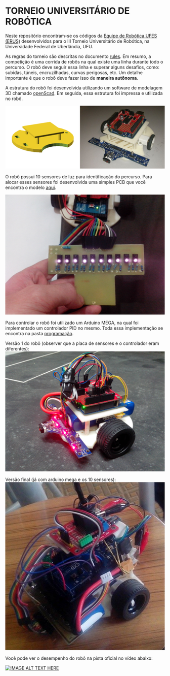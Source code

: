 # TORNEIO UNIVERSITÁRIO DE ROBÓTICA 

Neste repositório encontram-se os códigos da [Equipe de Robótica UFES (ERUS)](http://www.erus.ufes.br/) desenvolvidos para o III Torneio Universitário de Robótica, na Universidade Federal de Uberlândia, UFU.

As regras do torneio são descritas no documento [rules](https://github.com/paaatcha/TUR/blob/master/rules.pdf). Em resumo, a competição é uma corrida de robôs na qual existe uma linha durante todo o percurso. O robô deve seguir essa linha e superar alguns desafios, como: subidas, túneis, encruzilhadas, curvas perigosas, etc. Um detalhe importante é que o robô deve fazer isso de **maneira autônoma**.

A estrutura do robô foi desenvolvida utilizando um software de modelagem 3D chamado [openScad](http://www.openscad.org/). Em seguida, essa estrutura foi impressa e utilizada no robô.

![Estrutra](https://github.com/paaatcha/TUR/blob/master/img/modelo-real.png?raw=true)

O robô possui 10 sensores de luz para identificação do percurso. Para alocar esses sensores foi desenvolvida uma simples PCB que você encontra o modelo [aqui](http://github.com/paaatcha/TUR/eletronica). 

![Sensores](https://github.com/paaatcha/TUR/blob/master/img/placa.jpg?raw=true)


Para controlar o robô foi utilizado um Arduino MEGA, na qual foi implementado um controlador PID no mesmo. Toda essa implementação se encontra na pasta [programação](https://github.com/paaatcha/TUR/tree/master/programacao).

Versão 1 do robô (observer que a placa de sensores e o controlador eram diferentes):
![Versao 1](https://github.com/paaatcha/TUR/blob/master/img/1versao.jpg?raw=true)

Versão final (já com arduino mega e os 10 sensores):
![Versao final](https://github.com/paaatcha/TUR/blob/master/img/versao-final.jpg?raw=true)




Você pode ver o desempenho do robô na pista oficial no vídeo abaixo:

[![IMAGE ALT TEXT HERE](https://img.youtube.com/vi/wrlccVcyYqc/0.jpg)](https://www.youtube.com/watch?v=wrlccVcyYqc)



